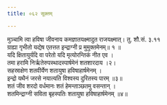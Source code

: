 ```yaml
---
title: ०६२ सूक्तम्

---
```

मुञ्चामि त्वा हविषा जीवनाय कमज्ञातयक्ष्मादुत राजयक्ष्मात्। तु. शौ.सं. ३.११  
ग्राह्या गृभीतो यद्येष एतत्तत इन्द्राग्नी प्र मुमुक्तमेनम्॥ १ ॥  
यदि क्षितायुर्यदि वा परेतो यदि मृत्योरन्तिकं नीत एव ।  
तमा हरामि निर्ऋतेरुपस्थादस्पार्षमेनं शतशारदाय ।२।  
सहस्राक्षेण शतवीर्येण शतायुषा हविषाहार्षमेनम् ।  
इन्द्रो यथैनं जरसे नयात्यति विश्वस्य दुरितस्य पारम् ॥३॥  
शतं जीव शरदो वर्धमानः शतं हेमन्ताञ्छतमु वसन्तान् ।  
शतमिन्द्राग्नी सविता बृहस्पतिः शतायुषा हविषाहार्षमेनम् ॥४॥  